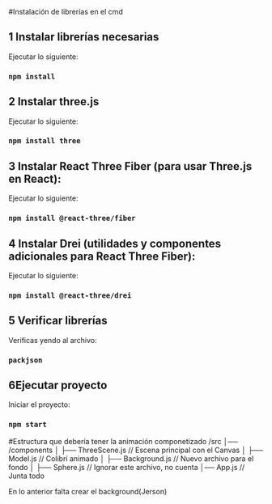 
#Instalación de librerías en el cmd
## 1 Instalar librerías necesarias
Ejecutar lo siguiente:
### `npm install`

## 2 Instalar three.js

Ejecutar lo siguiente:

### `npm install three`

## 3 Instalar React Three Fiber (para usar Three.js en React):

Ejecutar lo siguiente:

### `npm install @react-three/fiber`
## 4 Instalar Drei (utilidades y componentes adicionales para React Three Fiber):

Ejecutar lo siguiente:

### `npm install @react-three/drei`
## 5 Verificar librerías
Verificas yendo al archivo:
### `packjson`

## 6Ejecutar proyecto
Iniciar el proyecto:
### `npm start`

#Estructura que debería tener la animación componetizado
/src
│── /components
│   ├── ThreeScene.js   // Escena principal con el Canvas
│   ├── Model.js        // Colibrí animado
│   ├── Background.js   // Nuevo archivo para el fondo
│   ├── Sphere.js       // Ignorar este archivo, no cuenta 
│── App.js              // Junta todo

En lo anterior falta crear el background(Jerson)

